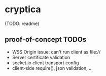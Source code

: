 cryptica
========

(TODO: readme)

proof-of-concept TODOs
----------------------
* WSS Origin issue: can't run client as file://
* Server certificate validation
* socket.io client transport config
* client-side require(), json validation, ...
